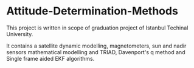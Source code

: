 # Attitude-Determination-Methods

This project is written in scope of graduation project of Istanbul Techinal University.

It contains a satellite dynamic modelling, magnetometers, sun and nadir sensors mathematical modelling and TRIAD, Davenport's q method and Single frame aided EKF algorithms. 
